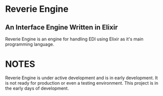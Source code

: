 # Reverie Engine

## An Interface Engine Written in Elixir
Reverie Engine is an engine for handling EDI using Elixir as it's main programming language.


# NOTES
Reverie Engine is under active development and is in early development. It is not ready for production or even a testing environment. This project is in the early days of development.